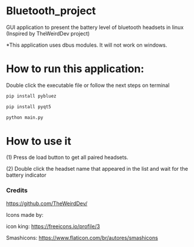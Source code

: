 # Bluetooth_project
GUI application to present the battery level of bluetooth headsets in linux (Inspired by TheWeirdDev project)

*This application uses dbus modules. It will not work on windows.

# How to run this application:
Double click the executable file
or follow the next steps on terminal

```bash
pip install pybluez

pip install pyqt5

python main.py
```

# How to use it

(1) Press de load button to get all paired headsets.

(2) Double click the headset name that appeared in the list and wait for the battery indicator





### Credits

https://github.com/TheWeirdDev/

Icons made by:

icon king: https://freeicons.io/profile/3

Smashicons: https://www.flaticon.com/br/autores/smashicons

